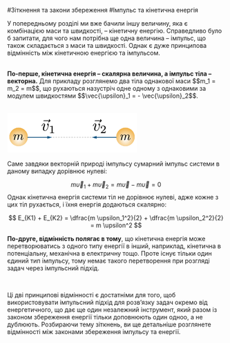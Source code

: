 #Зіткнення та закони збереження
#Імпульс та кінетична енергія

У попередньому розділі ми вже бачили іншу величину, яка є комбінацією маси та швидкості, – кінетичну енергію. Справедливо було б запитати, для чого нам потрібна ще одна величина – імпульс, що також складається з маси та швидкості. Однак є дуже принципова відмінність між кінетичною енергією та імпульсом.
<br>
<br>
<p><b><span class="p1">По-перше, кінетична енергія</span> – скалярна величина, а <span class="p1">імпульс тіла</span> – векторна.</b> Для прикладу розглянемо два тіла однакової маси $$m_1 = m_2 = m$$, що рухаються назустріч одне одному з однаковими за модулем швидкостями $$\vec{\upsilon}_1 = - \vec{\upsilon}_2$$.</p>
<br>

<div class="space"><img class="image" width="300"  src="/images/chapter_7/25.png"></div>

Саме завдяки векторній природі імпульсу сумарний імпульс системи в даному випадку дорівнює нулеві:

$$
m \vec{\upsilon}_1 + m \vec{\upsilon}_2 = m \vec{\upsilon} - m \vec{\upsilon} = 0
$$
Однак кінетична енергія системи тіл не дорівнює нулеві, адже кожне з цих тіл рухається, і їхня енергія додаються скалярно:

$$
E_{K1} + E_{K2} = \dfrac{m \upsilon_1^2}{2} + \dfrac{m \upsilon_2^2}{2} = m \upsilon^2
$$
<p><b><span class="p1">По-друге</span>, відмінність полягає в тому</b>, що кінетична енергія може перетворюватись з одного типу енергії в інший, наприклад, кінетична в потенціальну, механічна в електричну тощо. Проте існує тільки один єдиний тип імпульсу, тому немає такого перетворення при розгляді задач через імпульсний підхід.</p>
<br>
<p>Ці дві принципові відмінності є достатніми для того, щоб використовувати імпульсний підхід для розв’язку задач окремо від енергетичного, що дає ще один незалежний інструмент, який разом із законом збереження енергії тільки доповнюють один одноо, а не дублюють. Розбираючи тему зіткнень, ви ще детальніше розглянете відмінності між законами збереження імпульсу та енергії.</p>